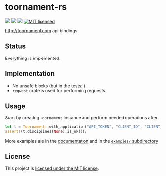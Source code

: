 # toornament-rs
[![](https://meritbadge.herokuapp.com/toornament)](https://crates.io/crates/toornament) [![](https://travis-ci.org/vityafx/toornament-rs.svg?branch=master)](https://travis-ci.org/vityafx/toornament-rs) [![](https://img.shields.io/badge/docs-online-2020ff.svg)](https://vityafx.github.io/toornament-rs/master/toornament/)
[![MIT licensed](https://img.shields.io/badge/license-MIT-blue.svg)](./LICENSE)


http://toornament.com api bindings.

## Status
Everything is implemented.

## Implementation
- No unsafe blocks (but in the tests:))
- `reqwest` crate is used for performing requests

## Usage
Start by creating `Toornament` instance and perform needed operations after.

```rust
let t = Toornament::with_application("API_TOKEN", "CLIENT_ID", "CLIENT_SECRET").unwrap();
assert!(t.disciplines(None).is_ok());
```

More examples are in the 
[documentation](https://vityafx.github.io/toornament-rs/master/toornament/) and in the 
[`examples/` subdirectory](https://github.com/vityafx/toornament-rs/blob/master/examples/)

## License

This project is [licensed under the MIT license](https://github.com/vityafx/toornament-rs/blob/master/LICENSE).
